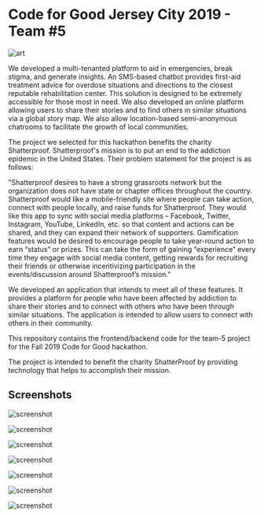 Code for Good Jersey City 2019 - Team #5
======

![art](art/logo.png)

We developed a multi-tenanted platform to aid in emergencies, break stigma, and generate insights. An SMS-based chatbot provides first-aid treatment advice for overdose situations and directions to the closest reputable rehabilitation center. This solution is designed to be extremely accessible for those most in need. We also developed an online platform allowing users to share their stories and to find others in similar situations via a global story map. We also allow location-based semi-anonymous chatrooms to facilitate the growth of local communities.

The project we selected for this hackathon benefits the charity Shatterproof. Shatterproof's mission is to put an end to the addiction epidemic in the United States. Their problem statement for the project is as follows:

"Shatterproof desires to have a strong grassroots network but the organization does not have state or chapter offices throughout the country. Shatterproof would like a mobile-friendly site where people can take action, connect with people locally, and raise funds for Shatterproof. They would like this app to sync with social media platforms – Facebook, Twitter, Instagram, YouTube, LinkedIn, etc. so that content and actions can be shared, and they can expand their network of supporters. Gamification features would be desired to encourage people to take year-round action to earn “status” or prizes. This can take the form of gaining “experience” every time they engage with social media content, getting rewards for recruiting their friends or otherwise incentivizing participation in the events/discussion around Shatterproof’s mission."

We developed an application that intends to meet all of these features. It provides a platform for people who have been affected by addiction to share their stories and to connect with others who have been through similar situations. The application is intended to allow users to connect with others in their community.

This repository contains the frontend/backend code for the team-5 project for the Fall 2019 Code for Good hackathon.

The project is intended to benefit the charity ShatterProof by providing technology that helps to accomplish their mission. 

## Screenshots ##

![screenshot](screenshots/home_1.png)

![screenshot](screenshots/home_2.png)

![screenshot](screenshots/home_3.png)

![screenshot](screenshots/chat_list.png)

![screenshot](screenshots/chat;;.png)

![screenshot](screenshots/dialogflow.png)

![screenshot](screenshots/sms.png)

